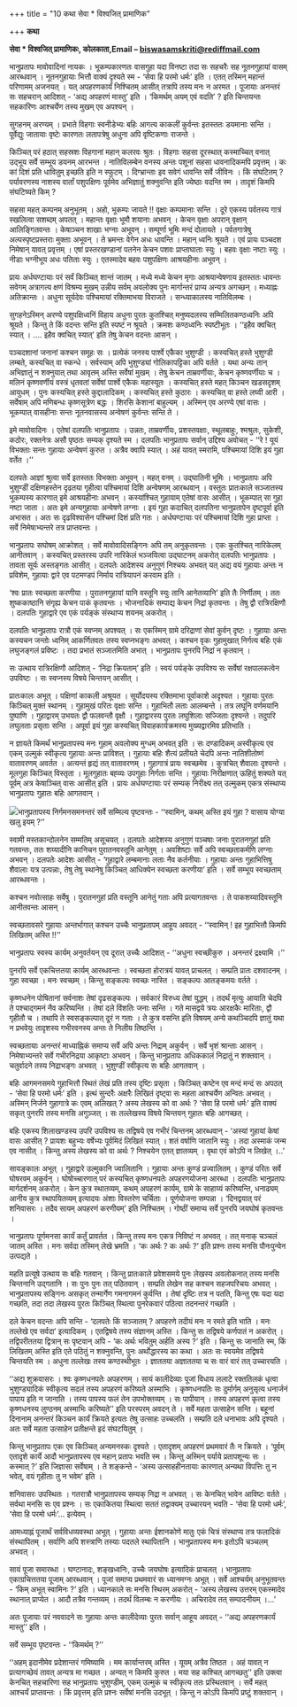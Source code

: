 +++
title = "10 कथा सेवा * विश्वजित् प्रामाणिक"

+++
**कथा**

**सेवा \* विश्वजित् प्रामाणिकः, कोलकाता,Email – biswasamskriti@rediffmail.com**

भानुप्रतापः मावोवादिनां नायकः । भूकम्पकारणतः वासगुहा यदा विनष्टा तदा सः सहचरैः सह नूतनगुहायां वासम् आरब्धवान् । नूतनगुहायाः भित्तौ वाक्यं दृश्यते स्म - ‘सेवा हि परमो धर्मः’ इति । एतत् तस्मिन् महान्तं परिणामम् अजनयत् । यत् अपहरणकार्यं निश्चितम् आसीत् तत्रापि तस्य मनः न अरमत । पूजायाः अनन्तरं सः सहचरान् आदिशत् - ‘अद्य अपहरणं मास्तु’ इति । ‘किमर्थम् अयम् एवं वदति’ ? इति चिन्तयन्तः सहकारिणः आश्चर्येण तस्य मुखम् एव अपश्यन् ।

सुगहनम् अरण्यम् । प्रभाते विहगाः स्वनीडेभ्यः बहिः आगत्य काकलीं कुर्वन्तः इतस्ततः डयमानाः सन्ति । पूर्वेद्युः जातायाः वृष्टेः कारणतः लतापत्रेषु अधुना अपि वृष्टिकणाः राजन्ते ।

किञ्चित् परं हठात् सहस्रशः विहगानां महान् कलरवः श्रुतः । विहगाः सहसा दूरस्थात् कस्माच्चित् वनात् उद्भूय सर्वे सम्भूय डयनम् आरभन्त । नातिविलम्बेन वनस्य अन्तः पशूनां सहसा धावनादिकमपि प्रवृत्तम् । कः कां दिशं प्रति धावितुम् इच्छति इति न स्फुटम् । दिग्भ्रान्ताः इव सवेगं धावन्ति सर्वे जीविनः । किं संघटितम् ? पर्यावरणस्य नाशस्य वार्तां पशुपक्षिणः पूर्वमेव अभिज्ञातुं शक्नुवन्ति इति ज्येष्ठाः वदन्ति स्म । तादृशं किमपि संघटिष्यते किम् ?

सहसा महत् कम्पनम् अनुभूतम् । अहो, भूकम्पः जायते !! वृक्षाः कम्पमानाः सन्ति । दूरे एकस्य पर्वतस्य गात्रं स्खलित्वा सशब्दम् अपतत् । महान्तः वृक्षाः भूमौ शयानाः अभवन् । केचन वृक्षाः अपरान् वृक्षान् आलिङ्गितवन्तः । केषाञ्चन शाखाः भग्नाः अभूवन् । सम्पूर्णा भूमिः मन्दं दोलायते । पर्वतगात्रेषु अल्पस्पृष्टप्रस्तराः मुक्ताः अभूवन् । ते भ्रमन्तः वेगेन अधः धावन्ति । महान् ध्वनिः श्रूयते । एवं प्रायः पञ्चदश निमेषान् यावत् प्रवृत्तम् । एषां प्रस्तरखण्डानां पतनेन केचन पशवः प्राप्ताघाताः स्युः । बहवः वृक्षाः नष्टाः स्युः । नीडाः भग्नीभूय अधः पतिताः स्युः । एतस्मादेव बहवः पशुपक्षिणः आश्रयहीनाः अभूवन् ।

प्रायः अर्धघण्टायाः परं सर्वं किञ्चित् शान्तं जातम् । मध्ये मध्ये केचन मृगाः आश्रयान्वेषणाय इतस्ततः धावन्तः सवेगम् अत्रागत्य क्षणं विश्रम्य मुखम् उन्नीय सर्वम् अवलोक्य पुनः मार्गान्तरं प्राप्य अन्यत्र अगच्छन् । मध्याह्नः अतिक्रान्तः । अधुना सूर्यदेवः पश्चिमायां रक्तिमाभया विराजते । सन्ध्याकालस्य नातिविलम्बः ।

सुगहनेऽस्मिन् अरण्ये पशुपक्षिध्वनिं विहाय अधुना पुरतः कुतश्चित् मनुष्यदलस्य सम्मिलितकण्ठध्वनिः अपि श्रूयते । किन्तु ते किं वदन्तः सन्ति इति स्पष्टं न श्रूयते । क्रमशः कण्ठध्वनिः स्पष्टीभूतः । ‘‘इहैव क्वचित् स्यात् । .... इहैव क्वचित् स्यात्’ इति तेषु केचन वदन्तः आसन् ।

पञ्चदशानां जनानां कश्चन समूहः सः । प्रत्येकं जनस्य पार्श्वे एकैका भुशुण्डी । कस्यचित् हस्ते भुशुण्डी लम्बते, कस्यचित् वा स्कन्धे । सर्वस्याम् अपि भुशुण्ड्यां गोलिकापट्टिका अपि वर्तते । यथा अन्यः तान् अभिज्ञातुं न शक्नुयात् तथा आवृतम् अस्ति सर्वेषां मुखम् । तेषु केचन ताम्रवर्णीयाः, केचन कृष्णवर्णीयाः च । मलिनं कृष्णवर्णीयं वस्त्रं धृतवतां सर्वेषां पार्श्वे एकैकः महास्यूतः । कस्यचित् हस्ते महत् किञ्चन खडसदृशम् आयुधम् । पुनः कस्यचित् हस्ते कुद्दालादिकम् । कस्यचित् हस्ते कुठारः । कस्यचित् वा हस्ते लघ्वी आरी । सर्वेषाम् अपि मणिबन्धः कृष्णसूत्रेण बद्धः । शिरसि केशानां बाहुल्यम् । अस्मिन् एव अरण्ये एषां वासः । भूकम्पात् वासहीनाः सन्तः नूतनवासस्य अन्वेषणं कुर्वन्तः सन्ति ते ।

इमे मावोवादिनः । एतेषां दलपतिः भानुप्रतापः । उन्नतः, ताम्रवर्णीयः, प्रशस्तवक्षाः, स्थूलबाहुः, श्मश्रुलः, सुकेशी, कठोरः, रक्तनेत्रः असौ पृष्ठतः सम्यक् दृश्यते स्म । दलपतिः भानुप्रतापः सर्वान् उद्दिश्य अवोचत् - ‘‘रे ! यूयं विभक्ताः सन्तः गुहायाः अन्वेषणं कुरुत । अत्रैव क्वापि स्यात् । अहं यावत् स्मरामि, पश्चिमायां दिशि इयं गुहा वर्तेत ।’’

दलपतेः आज्ञां श्रुत्वा सर्वे इतस्ततः विभक्ताः अभूवन् । महत् वनम् । उद्घातिनी भूमिः । भानुप्रतापः अपि भुशुण्डीं दक्षिणहस्तेन दृढतया गृहीत्वा पश्चिमायां दिशि अन्वेषणम् आरब्धवान् । वस्तुतः प्रातःकाले सञ्जातस्य भूकम्पस्य कारणात् इमे आश्रयहीनाः अभवन् । कस्यांश्चित् गुहायाम् एतेषां वासः आसीत् । भूकम्पात् सा गुहा नष्टा जाता । अतः इमे अन्यगुहायाः अन्वेषणे लग्नाः । इयं गुहा कदाचित् दलपतिना भानुप्रतापेन दृष्टपूर्वा इति अभासत । अतः सः दृढविश्वासेन पश्चिमां दिशं प्रति गतः । अर्धघण्टायाः परं पश्चिमायां दिशि गुहा प्राप्ता । सर्वे निमेषाभ्यन्तरे तत्र प्राप्तवन्तः ।

भानुप्रतापः सघोषम् आक्रोशत् । सर्वे मावोवादिसङ्गिनः अपि तम् अनुकृतवन्तः । एकः कुतश्चित् नारिकेलम् आनीतवान् । कस्यचित् प्रस्तरस्य उपरि नारिकेलं भञ्जयित्वा उद्घाटनम् अकरोत् दलपतिः भानुप्रतापः । तावता सूर्यः अस्तङ्गतः आसीत् । दलपतेः आदेशस्य अनुगुणं निश्चयः अभवत् यत् अद्य वयं गुहायाः अन्तः न प्रविशेम, गुहायाः द्वारे एव पटमण्डपं निर्माय रात्रियापनं करवाम इति ।

‘श्वः प्रातः स्वच्छता करणीया । पुरातनगुहायां यानि वस्तूनि स्युः तानि आनेतव्यानि’ इति तैः निर्णीतम् । ततः शुष्ककाष्ठानि संगृह्य केचन पाकं कृतवन्तः । भोजनादिकं सम्पाद्य केचन निद्रां कृतवन्तः । तेषु द्वौ रात्रिरक्षिणौ । दलपतिः गुहाद्वारे एव एकं पर्यङ्कं संस्थाप्य शयनम् अकरोत् ।

दलपतिः भानुप्रतापः रात्रौ एकं स्वप्नम् अपश्यत् । सः एकस्मिन् ग्रामे दरिद्राणां सेवां कुर्वन् दृष्टः । गुहायाः अन्तः कस्यचन जन्तोः ध्वनिम् आकर्णितवतः तस्य स्वप्नभङ्गः अभवत् । कश्चन वृकः गुहामुखात् निर्गत्य बहिः एकं लघुजङ्गलं प्रविष्टः । तदा प्रभातं सञ्जातमिति अभात् । भानुप्रतापः पुनरपि निद्रां न कृतवान् ।

सः उत्थाय रात्रिरक्षिणौ आदिशत् - ‘निद्रा क्रियताम्’ इति । स्वयं पर्यङ्के उपविश्य सः सर्वेषां रक्षपालकत्वेन उपविष्टः । सः स्वप्नस्य विषये चिन्तयन् आसीत् ।

प्रातःकालः अभूत् । पक्षिणां काकली अश्रूयत । सूर्योदयस्य रक्तिमाभा पूर्वाकाशे अदृश्यत । गुहायाः पुरतः किञ्चित् मुक्तं स्थानम् । गुहामुखं परितः वृक्षाः सन्ति । गुहाभितौ लताः आलम्बन्ते । तत्र लघूनि वर्णमयानि पुष्पाणि । गुहाद्वारम् उभयतः द्वौ फलवन्तौ वृक्षौ । गुहाद्वारस्य पुरतः लघुशिलाः सज्जिताः दृश्यन्ते । तदुपरि लघुलताः प्रसृताः सन्ति । अपूर्वा इयं गुहा कस्यचित् विवाहकार्यक्रमस्य मुख्यद्वारमिव प्रतिभाति ।

न ज्ञायते किमर्थं भानुप्रतापस्य मनः गुहाम् अवलोक्य मुग्धम् अभवत् इति । सः दण्डादिकम् अस्वीकृत्य एव एकम् उल्मुकं स्वीकृत्य गुहायाः अन्तः प्राविशत् । गुहायाः बहिः शैत्यं प्रतीयते चेदपि अन्तः नातिशीतोष्णं वातावरणम् अवर्तत । अत्यन्तं हृद्यं तत् वातावरणम् । गुहागात्रं प्रायः स्वच्छमेव । कुत्रचित् शैवालाः दृश्यन्ते । मूलगुहा किञ्चित् विस्तृता । मूलगुहातः बह्व्यः उपगुहाः निर्गताः सन्ति । गुहायाः निरीक्षणात् ऊहितुं शक्यते यत् पूर्वम् अत्र केषाञ्चित् वासः आसीत् इति । प्रायः अर्धघण्टायाः परं सम्यक् निरीक्ष्य तत् उल्मुकम् एकत्र संस्थाप्य भानुप्रतापः गुहातः बहिः आगतवान् ।

![](magazine_images/img-1659241482Kathaseva.jpg)भानुप्रतापस्य निर्गमनसमनन्तरं सर्वे सम्मिल्य पृष्टवन्तः - ‘‘स्वामिन्, कथम् अस्ति इयं गुहा ? वासाय योग्या खलु इयम् ?’’

स्वामी मस्तकान्दोलनेन सम्मतिम् असूचयत् । दलपतेः आदेशस्य अनुगुणं पञ्चषाः जनाः पुरातनगुहां प्रति गतवन्तः, ततः शय्यादीनि कानिचन पुरातनवस्तूनि आनेतुम् । अवशिष्टाः सर्वे अपि स्वच्छताकर्मणि लग्नाः अभवन् । दलपतेः आदेशः आसीत् - ‘गुहाद्वारे लम्बमानाः लताः नैव कर्तनीयाः । गुहायाः अन्तः गुहाभित्तिषु शैवालाः यत्र उत्पन्नाः, तेषु तेषु स्थानेषु किञ्चित् आधिक्येन स्वच्छता करणीया’ इति । सर्वे सम्भूय स्वच्छताम् आरब्धवन्तः ।

कश्चन नवोत्साहः सर्वेषु । पुरातनगुहां प्रति वस्तूनि आनेतुं गताः अपि प्रत्यागतवन्तः । ते पाकशय्यादिवस्तूनि आनीतवन्तः आसन् ।

स्वच्छतावसरे गुहायाः अन्तर्भागात् कश्चन उच्चैः भानुप्रतापम् आहूय अवदत् - ‘‘स्वामिन् ! इह गुहाभित्तौ किमपि लिखितम् अस्ति !!’’

भानुप्रतापः स्वस्य कार्यम् अनुवर्तयन् एव दूरात् उच्चैः आदिशत् - ‘‘अधुना स्वच्छीकुरु । अनन्तरं द्रक्ष्यामि ।’’

पुनरपि सर्वे एकचित्ततया कार्यम् आरब्धवन्तः । स्वच्छता होरात्रयं यावत् प्राचलत् । सम्प्रति प्रातः दशवादनम् । गुहा स्वच्छा । मनः स्वच्छम् । किन्तु सङ्कल्पः स्वच्छः नास्ति । सङ्कल्पः आतङ्कमयः वर्तते ।

कृष्णधनेन पोषितानां सर्वनाशः तेषां दृढसङ्कल्पः । सर्वकारं विरुध्य तेषां युद्धम् । तदर्थं मृत्युः आयाति चेदपि ते पश्चाद्गमनं नैव करिष्यन्ति । तेषां दले विंशतिः जनाः सन्ति । गते मासद्वये त्रयः आरक्षकैः मारिताः, द्वौ गृहीतौ च । तथापि ते स्वसङ्कल्पात् दूरं न गताः । ते कुत्र वसन्ति इति विषयम् अन्ये कथञ्चिदपि ज्ञातुं यथा न प्रभवेयुः तादृशस्य गभीरवनस्य अन्तः ते निलीय तिष्ठन्ति ।

स्वच्छतायाः अनन्तरं माध्याह्निकं समाप्य सर्वे अपि अन्तः निद्राम् अकुर्वन् । सर्वे भृशं श्रान्ताः आसन् । निमेषाभ्यन्तरे सर्वे गभीरनिद्रया आकृष्टाः अभवन् । किन्तु भानुप्रतापः अधिककालं निद्रातुं न शक्तवान् । चतुर्वादने तस्य निद्राभङ्गः अभवत् । भुशुण्डीं स्वीकृत्य सः बहिः आगतवान् ।

बहिः आगमनसमये गुहाभित्तौ स्थितं लेखं प्रति तस्य दृष्टिः प्रसृता । किञ्चित् कष्टेन एव मन्दं मन्दं सः अपठत् - ‘सेवा हि परमो धर्मः’ इति । इत्थं सुन्दरैः अक्षरैः लिखितं दृष्ट्वा सः महता आश्चर्येण अन्वितः अभवत् । अस्मिन् निर्जने गुहागात्रे कः एवम् अलिखत् ? अस्य लेखस्य को वा अर्थः ? ‘सेवा हि परमो धर्मः’ इति वाक्यं सकृत् पुनरपि तस्य मनसि अगुञ्जत् । सः तल्लेखस्य विषये चिन्तयन् गुहातः बहिः आगच्छत् ।

बहिः एकस्य शिलाखण्डस्य उपरि उपविश्य सः तद्विषये एव गभीरं चिन्तनम् आरब्धवान् - ‘अस्यां गुहायां केषां वासः आसीत् ? प्रायशः बहुभ्यः वर्षेभ्यः पूर्वमिदं लिखितं स्यात् । शतं वर्षाणि जातानि स्युः । तदा अस्माकं जन्म एव नासीत् । किन्तु अस्य लेखस्य को वा अर्थः ? निश्चयेन एतत् ज्ञातव्यम् । वृथा एवं कोऽपि न लिखेत् ।..’

सायङ्कालः अभूत् । गुहाद्वारे उल्मुकानि ज्वालितानि । गुहायाः अन्तः कुण्डं प्रज्वालितम् । कुण्डं परितः सर्वे घोषरवम् अकुर्वन् । घोषोच्चारणात् परं कस्यचित् कृष्णधनपतेः अपहरणयोजना आरब्धा । दलपतिः भानुप्रतापः मार्गदर्शनम् अकरोत् । केन कुत्र स्थातव्यम्, कथम् अपहरणं कार्यम्, ग्रामे के साहाय्यं करिष्यन्ति, धनाढ्यम् आनीय कुत्र स्थापयितव्यम् इत्यादयः अंशाः विस्तरेण चर्चिताः । पूर्णयोजना सम्पन्ना । ‘दिनद्वयात् परं शनिवासरः । तदैव सायम् अपहरणं करणीयम्’ इति निश्चितम् । गोष्ठीं समाप्य सर्वे पुनरपि जयघोषं कृतवन्तः ।

भानुप्रतापः पूर्णमनसा कार्यं कर्तुं प्रावर्तत । किन्तु तस्य मनः एकत्र निविष्टं न अभवत् । तत् मनाक् चञ्चलं जातम् अस्ति । मनः सर्वदा तस्मिन् लेखे भ्रमति । ‘कः अर्थः ? कः अर्थः ?’ इति प्रश्नः तस्य मनसि पौनःपुन्येन उत्पद्यते ।

महति प्रत्यूषे उत्थाय सः बहिः गतवान् । किन्तु प्रातःकाले प्रवेशसमये पुनः लेखस्य अवलोकनात् तस्य मनसि चिन्तनानि उद्गतानि । सः पुनः पुनः तत् पठितवान् । सम्प्रति लेखेन सह कश्चन सहजपरिचयः अभवत् । भानुप्रतापस्य सङ्गिनः असकृत् तन्मार्गेण गमनागमनं कुर्वन्ति । तेषां दृष्टिः तत्र न पतति, किन्तु एषः यदा यदा गच्छति, तदा तदा लेखस्य पुरतः किञ्चित् स्थित्वा पुनरेकवारं पठित्वा तदनन्तरं गच्छति ।

दले केचन वदन्तः अपि सन्ति - ‘दलपतेः किं सञ्जातम् ? अपहरणे तदीयं मनः न रमते इति भाति । मनः तल्लेखे एव सर्वदा’ इत्यादिकम् । एतद्विषये तस्य संज्ञानम् अस्ति । किन्तु सः तद्विषये कर्णपातं न अकरोत् । तद्विपरीततया द्वित्रान् सः पृष्टवान् अपि - ‘कः अर्थः भवितुम् अर्हति अस्य ?’ इति । किन्तु सः जानाति स्म, किं लिखितम् अस्ति इति एते पठितुं न शक्नुवन्ति, पुनः अर्थोद्धारस्य का कथा । अतः सः स्वयमेव तद्विषये चिन्तयति स्म । अधुना तल्लेखः तस्य कण्ठस्थीभूतः । ज्ञाततया अज्ञाततया च सः वारं वारं तत् उच्चारयति ।

‘‘अद्य शुक्रवासरः । श्वः कृष्णधनपतेः अपहरणम् । सायं कालीदेव्याः पूजां विधाय ललाटे रक्ततिलकं धृत्वा भुशुण्ड्यादिकं स्वीकृत्य सदलं तस्य अपहरणं करिष्यते अस्माभिः । कृष्णधनपतिः सः दुर्मार्गम् अनुसृत्य धनार्जनं पापाय इति न जानाति । तस्य पापस्य फलं तेन उपभोक्तव्यम् । सः पापीयान् । तस्य अपहरणं कृत्वा तस्य कृष्णधनस्य लुण्ठनम् अस्माभिः करिष्यते’’ इति परस्परम् अवदन् ते । सर्वे महता उत्साहेन सन्ति । बहूनां दिनानाम् अनन्तरं किञ्चन कार्यं क्रियते इत्यतः तेषु उत्साहः उच्चलति । सम्प्रति दले धनाभावः अपि दृश्यते । अतः सर्वे महता उत्साहेन प्रतीक्षन्ते इदं संघटयितुम् ।

किन्तु भानुप्रतापः एकः एव किञ्चित् अन्यमनस्कः दृश्यते । एतादृशम् अपहरणं प्रथमवारं तैः न क्रियते । ‘पूर्वम् एतादृशे कार्ये आदौ भानुप्रतापस्य एव महान् प्रतापः भवति स्म । किन्तु अस्मिन् पर्याये प्रतापशून्यः सः । कस्मात् ?’ इति जिज्ञासा सर्वेषाम् । ते शङ्कन्ते - ‘अस्य उत्साहहीनतायाः कारणात् अन्यथा विपत्तिः तु न भवेत्, वयं गृहीताः तु न भवेम’ इति ।

शनिवासरः उपस्थितः । गतरात्रौ भानुप्रतापस्य सम्यक् निद्रा न अभवत् । सः केनचित् भावेन आविष्टः वर्तते । सर्वथा मनसि सः एव प्रश्नः । सः एकाकितया स्थित्वा सततं तद्वाक्यम् उच्चारयन् भवति - ‘सेवा हि परमो धर्मः’, ‘सेवा हि परमो धर्मः’... इत्येवम् ।

आमध्याह्नं पूजार्थं सर्वविधव्यवस्था अभूत् । गुहायाः अन्तः ईशानकोणे मातुः एकं चित्रं संस्थाप्य तत्र फलादिकं संस्थापितम् । सर्वाणि अपि शस्त्राणि तस्याः पदतले स्थापितानि । भानुप्रतापस्य मनः इतोऽपि चञ्चलम् अभवत् ।

सायं पूजा समारब्धा । घण्टानादः, शङ्खध्वनिः, उच्चैः जयघोषः इत्यादिकं प्राचलत् । भानुप्रतापः एकाग्रचित्ततया पूजाम् आरब्धवान् । पूजां समाप्य प्रथमवारं सः ध्यानमग्नः अभूत् । सर्वे आश्चर्यम् अनुभूतवन्तः - ‘किम् अभूत् स्वामिनः ?’ इति । ध्यानकाले सः मनसि स्थिरम् अकरोत् - ‘अस्य लेखस्य उत्तरम् एकस्मादेव स्थानात् प्राप्येत । आदौ तत्रैव गन्तव्यम् । तदर्थं विलम्बः न करणीयः । अचिरादेव तत् सम्पादनीयम् ।...’

अतः पूजायाः परं नववादने सः गुहायाः अन्तः कालीदेव्याः पुरतः सर्वान् आहूय अवदत् - ‘‘अद्य अपहरणकार्यं मास्तु’’ इति ।

सर्वे सम्भूय पृष्टवन्तः - ‘‘किमर्थम् ?’’

‘‘अहम् इदानीमेव प्रदेशान्तरं गमिष्यामि । मम कार्यान्तरम् अस्ति । यूयम् अत्रैव तिष्ठत । अहं यावत् न प्रत्यागच्छेयं तावत् अन्यत्र मा गच्छत । अन्यत् न किमपि कुरुत । मया सह कश्चित् आगच्छतु’’ इति उक्त्वा केनचित् सहचारिणा सह भानुप्रतापः भुशुण्डीम्, एकम् उल्मुकं च स्वीकृत्य ततः प्रस्थितवान् । सर्वे महत् आश्चर्यं प्राप्तवन्तः । किं प्रवृत्तम् इति प्रश्नः सर्वेषां मनसि उदभूत् । किन्तु न कोऽपि किमपि प्रष्टुं शक्तवान् ।
